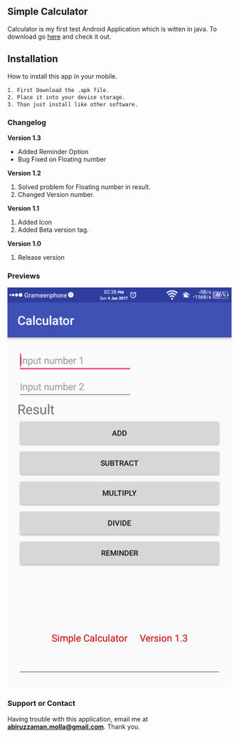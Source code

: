 ## Simple Calculator

Calculator is my first test Android Application which is witten in java. To download go  [here](https://github.com/asliabir/Calculator/releases) and check it out.

## Installation

How to install this app in your mobile.

```Installation
1. First Download the .apk file.
2. Place it into your device storage.
3. Than just install like other software.
```
### Changelog

**Version 1.3**

- Added Reminder Option
- Bug Fixed on Floating number

**Version 1.2**

1. Solved problem for Floating number in result.
2. Changed Version number.

**Version 1.1**

1. Added Icon
2. Added Beta version tag.

**Version 1.0**

1. Release version

### Previews
![Preview 1](/preview.png)

### Support or Contact

Having trouble with this application, email me at **abiruzzaman.molla@gmail.com**. 
Thank you.
